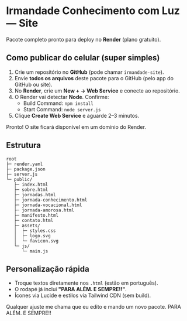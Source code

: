 # Irmandade Conhecimento com Luz — Site

Pacote completo pronto para deploy no **Render** (plano gratuito).

## Como publicar do celular (super simples)

1. Crie um repositório no **GitHub** (pode chamar `irmandade-site`).
2. Envie **todos os arquivos** deste pacote para o GitHub (pelo app do GitHub ou site).
3. No **Render**, crie um **New + → Web Service** e conecte ao repositório.
4. O Render vai detectar **Node**. Confirme:
   - Build Command: `npm install`
   - Start Command: `node server.js`
5. Clique **Create Web Service** e aguarde 2–3 minutos.

Pronto! O site ficará disponível em um domínio do Render.

## Estrutura

```
root
├─ render.yaml
├─ package.json
├─ server.js
└─ public/
   ├─ index.html
   ├─ sobre.html
   ├─ jornadas.html
   ├─ jornada-conhecimento.html
   ├─ jornada-vocacional.html
   ├─ jornada-amorosa.html
   ├─ manifesto.html
   ├─ contato.html
   ├─ assets/
   │  ├─ styles.css
   │  ├─ logo.svg
   │  └─ favicon.svg
   └─ js/
      └─ main.js
```

## Personalização rápida
- Troque textos diretamente nos `.html` (estão em português).
- O rodapé já inclui **"PARA ALÉM. E SEMPRE!!"**.
- Ícones via Lucide e estilos via Tailwind CDN (sem build).

Qualquer ajuste me chama que eu edito e mando um novo pacote. PARA ALÉM. E SEMPRE!!

